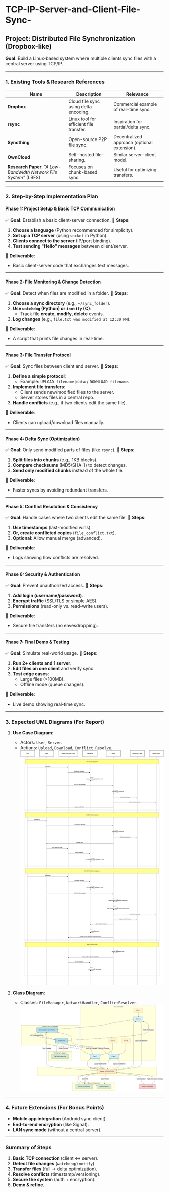 # TCP-IP-Server-and-Client-File-Sync-

## **Project: Distributed File Synchronization (Dropbox-like)**
**Goal**: Build a Linux-based system where multiple clients sync files with a central server using TCP/IP. 
 
---
 
### **1. Existing Tools & Research References** 
| Name | Description | Relevance | 
|------|-------------|-----------| 
| **Dropbox** | Cloud file sync using delta encoding. | Commercial example of real-time sync. | 
| **rsync** | Linux tool for efficient file transfer. | Inspiration for partial/delta sync. | 
| **Syncthing** | Open-source P2P file sync. | Decentralized approach (optional extension). | 
| **OwnCloud** | Self-hosted file-sharing. | Similar server-client model. | 
| **Research Paper**: *"A Low-Bandwidth Network File System"* (LBFS) | Focuses on chunk-based sync. | Useful for optimizing transfers. | 
 
---
 
### **2. Step-by-Step Implementation Plan** 
 
#### **Phase 1: Project Setup & Basic TCP Communication** 
✅ **Goal**: Establish a basic client-server connection. 
🔹 **Steps**: 
1. **Choose a language** (Python recommended for simplicity). 
2. **Set up a TCP server** (using `socket` in Python). 
3. **Clients connect to the server** (IP/port binding). 
4. **Test sending "Hello" messages** between client/server. 
 
📌 **Deliverable**: 
- Basic client-server code that exchanges text messages. 
 
---
 
#### **Phase 2: File Monitoring & Change Detection** 
✅ **Goal**: Detect when files are modified in a folder. 
🔹 **Steps**: 
1. **Choose a sync directory** (e.g., `~/sync_folder`). 
2. **Use `watchdog` (Python) or `inotify` (C)**: 
   - Track file **create, modify, delete** events. 
3. **Log changes** (e.g., `file.txt was modified at 12:30 PM`). 
 
📌 **Deliverable**: 
- A script that prints file changes in real-time. 
 
---
 
#### **Phase 3: File Transfer Protocol** 
✅ **Goal**: Sync files between client and server. 
🔹 **Steps**: 
1. **Define a simple protocol**: 
   - Example: `UPLOAD filename|data` / `DOWNLOAD filename`. 
2. **Implement file transfers**: 
   - Client sends new/modified files to the server. 
   - Server stores files in a central repo. 
3. **Handle conflicts** (e.g., if two clients edit the same file). 
 
📌 **Deliverable**: 
- Clients can upload/download files manually. 
 
---
 
#### **Phase 4: Delta Sync (Optimization)** 
✅ **Goal**: Only send modified parts of files (like `rsync`). 
🔹 **Steps**: 
1. **Split files into chunks** (e.g., 1KB blocks). 
2. **Compare checksums** (MD5/SHA-1) to detect changes. 
3. **Send only modified chunks** instead of the whole file. 
 
📌 **Deliverable**: 
- Faster syncs by avoiding redundant transfers. 
 
---
 
#### **Phase 5: Conflict Resolution & Consistency** 
✅ **Goal**: Handle cases where two clients edit the same file. 
🔹 **Steps**: 
1. **Use timestamps** (last-modified wins). 
2. **Or, create conflicted copies** (`file_conflict.txt`). 
3. **Optional**: Allow manual merge (advanced). 
 
📌 **Deliverable**: 
- Logs showing how conflicts are resolved. 
 
---
 
#### **Phase 6: Security & Authentication** 
✅ **Goal**: Prevent unauthorized access. 
🔹 **Steps**: 
1. **Add login (username/password)**. 
2. **Encrypt traffic** (SSL/TLS or simple AES). 
3. **Permissions** (read-only vs. read-write users). 
 
📌 **Deliverable**: 
- Secure file transfers (no eavesdropping). 
 
---
 
#### **Phase 7: Final Demo & Testing** 
✅ **Goal**: Simulate real-world usage. 
🔹 **Steps**: 
1. **Run 2+ clients and 1 server**. 
2. **Edit files on one client** and verify sync. 
3. **Test edge cases**: 
   - Large files (>100MB). 
   - Offline mode (queue changes). 
 
📌 **Deliverable**: 
- Live demo showing real-time sync. 
 
---
 
### **3. Expected UML Diagrams (For Report)** 
1. **Use Case Diagram**: 
   - Actors: `User`, `Server`. 
   - Actions: `Upload`, `Download`, `Conflict Resolve`. 
   ![Alt text](Case_Diagram.png)

2. **Class Diagram**: 
   - Classes: `FileManager`, `NetworkHandler`, `ConflictResolver`. 
   ![Alt text](Server-Client-FileWatcher_Relation.png)
 
---
 
### **4. Future Extensions (For Bonus Points)** 
- **Mobile app integration** (Android sync client). 
- **End-to-end encryption** (like Signal). 
- **LAN sync mode** (without a central server). 
 
---
 
### **Summary of Steps** 
1. **Basic TCP connection** (client ↔ server). 
2. **Detect file changes** (`watchdog`/`inotify`). 
3. **Transfer files** (full → delta optimization). 
4. **Resolve conflicts** (timestamp/versioning). 
5. **Secure the system** (auth + encryption). 
6. **Demo & refine**. 
